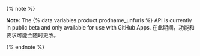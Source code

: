 {% note %}

**Note:** The {% data variables.product.prodname_unfurls %} API is currently in public beta and only available for use with GitHub Apps. 在此期间，功能和要求可能会随时更改。

{% endnote %}
